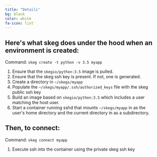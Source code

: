 ```yaml
---
title: "Details"
bg: black
color: white
fa-icon: list
---
```


## Here's what skeg does under the hood when an environment is created:

Command: `skeg create -t python -v 3.5 myapp`

1. Ensure that the `skegio/python:3.5` image is pulled.
2. Ensure that the skeg ssh key is present.  If not, one is generated.
3. Create a directory in `~/skegs/myapp`
4. Populate the `~/skegs/myapp/.ssh/authorized_keys` file with the skeg public ssh key
5. Build an image based on `skegio/python:3.5` which includes a user matching the host user.
6. Start a container running sshd that mounts `~/skegs/myapp` in as the user's home directory and the current directory in as a subdirectory.

## Then, to connect:

Command: `skeg connect myapp`

1. Execute ssh into the container using the private skeg ssh key

